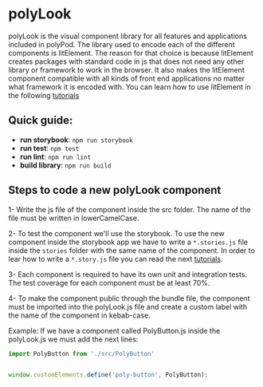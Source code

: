 # polyLook

polyLook is the visual component library for all features and applications included in polyPod. The library used to encode each of the different components is litElement. The reason for that choice is because litElement creates packages with standard code in js that does not need any other library or framework to work in the browser. It also makes the litElement component compatible with all kinds of front end applications no matter what framework it is encoded with. You can learn how to use litElement in the following [tutorials](https://lit.dev/docs/)

## Quick guide:

* **run storybook**: `npm run storybook`
* **run test**: `npm test`
* **run lint**: `npm run lint`
* **build library**: `npm run build`
## Steps to code a new polyLook component

1- Write the js file of the component inside the src folder. The name of the file must be written in lowerCamelCase.

2- To test the component we'll use the storybook. To use the new component inside the storybook app we have to write a `*.stories.js` file inside the `stories` folder with the same name of the component. In order to lear how to write a `*.story.js` file you can read the next [tutorials](https://storybook.js.org/docs/web-components/writing-stories/introduction).

3- Each component is required to have its own unit and integration tests. The test coverage for each component must be at least 70%.

4- To make the component public through the bundle file, the component must be imported into the polyLook.js file and create a custom label with the name of the component in kebab-case.

 Example:
   If we have a component called PolyButton.js inside the polyLook.js we must add the next lines:
   ```javascript
   import PolyButton from './src/PolyButton'


   window.customElements.define('poly-button', PolyButton);

   ```


